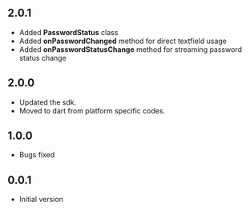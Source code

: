 ## 2.0.1

- Added **PasswordStatus** class
- Added **onPasswordChanged** method for direct textfield usage
- Added **onPasswordStatusChange** method for streaming password status change

## 2.0.0
- Updated the sdk.
- Moved to dart from platform specific codes.

## 1.0.0
- Bugs fixed

## 0.0.1

- Initial version
